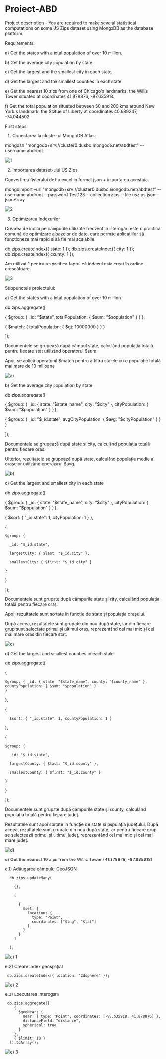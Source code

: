# Proiect-ABD

Project description - You are required to make several statistical computations on some US Zips dataset using MongoDB as the database platform.



Requirements:

a) Get the states with a total population of over 10 million.

b) Get the average city population by state.

c) Get the largest and the smallest city in each state.

d) Get the largest and the smallest counties in each state.

e) Get the nearest 10 zips from one of Chicago's landmarks, the Willis Tower situated at coordinates 41.878876, -87.635918.

f) Get the total population situated between 50 and 200 kms around New York's landmark, the Statue of Liberty at coordinates 40.689247, -74.044502.


First steps:

1) Conectarea la cluster-ul MongoDB Atlas:

mongosh "mongodb+srv://cluster0.dusbo.mongodb.net/abdtest" --username abdroot

![1](https://github.com/andra022/Proiect-ABD/assets/100848049/d4695981-fbbd-41cf-8061-35d15f03b45d)

2) Importarea dataset-ului US Zips

Convertirea fisierului de tip excel in format json + importarea acestuia.

mongoimport –uri "mongodb+srv://cluster0.dusbo.mongodb.net/abdtest" --username abdroot --password Test123 --collection zips --file uszips.json –jsonArray

![2](https://github.com/andra022/Proiect-ABD/assets/100848049/62159f34-dcba-49a6-b9a9-e46bf495d2cb)



3) Optimizarea Indexurilor

Crearea de indici pe câmpurile utilizate frecvent în interogări este o practică comună de optimizare a bazelor de date, care permite aplicațiilor să funcționeze mai rapid și să fie mai scalabile.

db.zips.createIndex({ state: 1 });
db.zips.createIndex({ city: 1 });
db.zips.createIndex({ county: 1 });

Am utilizat 1 pentru a specifica faptul că indexul este creat în ordine crescătoare.

![3](https://github.com/andra022/Proiect-ABD/assets/100848049/75b2317d-6dde-4170-b72d-14706831572f)



Subpunctele proiectului:


a) Get the states with a total population of over 10 million

db.zips.aggregate([

  { $group: { _id: "$state", totalPopulation: { $sum: "$population" } } },

  { $match: { totalPopulation: { $gt: 10000000 } } }

]);


Documentele se grupează după câmpul state, calculând populația totală pentru fiecare stat utilizând operatorul $sum. 

Apoi, se aplică operatorul $match pentru a filtra statele cu o populație totală mai mare de 10 milioane.

![a)](https://github.com/andra022/Proiect-ABD/assets/100848049/24922257-5276-4023-8f32-2efd146ebc2a)



b) Get the average city population by state

db.zips.aggregate([

  { $group: { _id: { state: "$state_name", city: "$city" }, cityPopulation: { $sum: "$population" } } },

  { $group: { _id: "$_id.state", avgCityPopulation: { $avg: "$cityPopulation" } } }

]);

Documentele se grupează după state și city, calculând populația totală pentru fiecare oraș. 

Ulterior, rezultatele se grupează după state, calculând populația medie a orașelor utilizând operatorul $avg.


![b)](https://github.com/andra022/Proiect-ABD/assets/100848049/778e6b31-27f0-4c7a-9fcf-ee792c633d9c)



c) Get the largest and smallest city in each state

db.zips.aggregate([

  { $group: { _id: { state: "$state_name", city: "$city" }, cityPopulation: { $sum: "$population" } } },
  
  { $sort: { "_id.state": 1, cityPopulation: 1 } },
  
  {
  
    $group: {
    
      _id: "$_id.state",
      
      largestCity: { $last: "$_id.city" },
      
      smallestCity: { $first: "$_id.city" }
      
    }
    
  }
  
]);

Documentele sunt grupate după câmpurile state și city, calculând populația totală pentru fiecare oraș. 

Apoi, rezultatele sunt sortate în funcție de state și populația orașului. 

După aceea, rezultatele sunt grupate din nou după state, iar din fiecare grup sunt selectate primul și ultimul oraș, reprezentând cel mai mic și cel mai mare oraș din fiecare stat.

![c)](https://github.com/andra022/Proiect-ABD/assets/100848049/6519a063-b072-4edf-b8b7-966c7a7f2f78)



d) Get the largest and smallest counties in each state

db.zips.aggregate([

  { 
    
    $group: { _id: { state: "$state_name", county: "$county_name" }, countyPopulation: { $sum: "$population" } 
    } 
  },
  
  { 
      
      $sort: { "_id.state": 1, countyPopulation: 1 } 
  },
  
  {
  
    $group: {
    
      _id: "$_id.state",
      
      largestCounty: { $last: "$_id.county" },
      
      smallestCounty: { $first: "$_id.county" }
      
    }
    
  }
  
]);

Documentele sunt grupate după câmpurile state și county, calculând populația totală pentru fiecare județ. 

Rezultatele sunt apoi sortate în funcție de state și populația județului. După aceea, rezultatele sunt grupate din nou după state, iar pentru fiecare grup se selectează primul și ultimul județ, reprezentând cel mai mic și cel mai mare județ.


![d)](https://github.com/andra022/Proiect-ABD/assets/100848049/501ddd46-e99d-4f75-abea-ae5ece454e0a)


e) Get the nearest 10 zips from the Willis Tower (41.878876, -87.635918)

  e.1) Adăugarea câmpului GeoJSON

      db.zips.updateMany(
     
        {},
     
        [
     
          {
            $set: {
              location: {
                type: "Point",
                coordinates: ["$lng", "$lat"]
              }
            }
          }
        ]
     
      );

  ![e) 1](https://github.com/andra022/Proiect-ABD/assets/100848049/85fd54a2-f43f-45d1-bafe-1d84a1c82e49)

  e.2) Creare index geospațial

     db.zips.createIndex({ location: "2dsphere" });

   ![e) 2](https://github.com/andra022/Proiect-ABD/assets/100848049/64f0cdab-b138-49d5-bb51-3c7311158dca)

  e.3) Executarea interogării

     db.zips.aggregate([
        {
          $geoNear: {
            near: { type: "Point", coordinates: [-87.635918, 41.878876] },
            distanceField: "distance",
            spherical: true
          }
        },
        { $limit: 10 }
      ]).toArray();

     
  ![e) 3](https://github.com/andra022/Proiect-ABD/assets/100848049/a7192b2a-4db8-4a08-a972-23507f2b6539)

